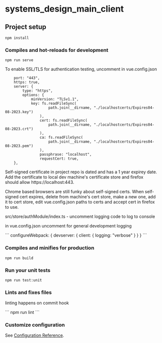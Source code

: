 # systems_design_main_client

## Project setup
```
npm install
```

### Compiles and hot-reloads for development
```
npm run serve

```

<p>To enable SSL/TLS for authentication testing, uncomment in vue.config.json</p>

```
    port: "443",
    https: true,
    server: {
        type: "https",
        options: {
            minVersion: "TLSv1.1",
            key: fs.readFileSync(
                    path.join(__dirname, "./localhostcerts/Expires04-08-2023.key")
                ),
                cert: fs.readFileSync(
                    path.join(__dirname, "./localhostcerts/Expires04-08-2023.crt")
                ),
                ca: fs.readFileSync(
                    path.join(__dirname, "./localhostcerts/Expires04-08-2023.pem")
                ),
                passphrase: "localhost",
                requestCert: true,
    },
```



<p>Self-signed certificate in project repo is dated and has a 1 year expirey date. Add the certificate to local dev machine's certificate store and firefox should allow https://localhost:443.</p>

<p>Chrome based browsers are still funky about self-signed certs. When self-signed cert expires, delete from machine's cert store, make a new one, add it to cert store, edit vue.config.json paths to certs and accept cert in firefox to use.</p>

<p>src/store/authModule/index.ts - uncomment logging code to log to console</p>

<p>in vue.config.json uncomment for general development logging</p>
```
 configureWebpack: { 
    devserver: { 
        client: { 
            logging: "verbose" 
        } 
    } 
} 
```


### Compiles and minifies for production
```
npm run build
```

### Run your unit tests
```
npm run test:unit
```

### Lints and fixes files
<p>linting happens on commit hook</p> 
```
npm run lint
```

### Customize configuration
See [Configuration Reference](https://cli.vuejs.org/config/).
